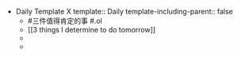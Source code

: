 - Daily Template X
  template:: Daily
  template-including-parent:: false
	- #三件值得肯定的事 #.ol
	- [[3 things I determine to do tomorrow]]
	-
	-